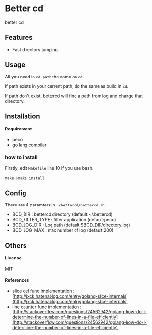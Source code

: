# Better cd
better cd 

## Features
- Fast directory jumping

## Usage
All you need is `cd path` the same as `cd`.

If path exists in your current path, do the same as build in `cd`.

If path don't exist, bettercd will find a path from log and change that directory.

## Installation
#### Requirement
- peco
- go lang compilar

### how to install
Firstly, edit `Makefile` line 10 if you use bash.

`make`→`make install`

## Config
There are 4 paramters in `./bettercd/bettercd.sh`.

- BCD_DIR : bettercd directory (default:~/.bettercd)
- BCD_FILTER_TYPE : filter application (default:peco)
- BCD_LOG_DIR : Log path (default:$BCD_DIR/directory.log)
- BCD_LOG_MAX : max number of log (default:200)

## Others
#### License
MIT

#### References

- slice del func implementation : [http://jxck.hatenablog.com/entry/golang-slice-internals](http://jxck.hatenablog.com/entry/golang-slice-internals)
- line counter func implementation : [http://stackoverflow.com/questions/24562942/golang-how-do-i-determine-the-number-of-lines-in-a-file-efficiently](http://stackoverflow.com/questions/24562942/golang-how-do-i-determine-the-number-of-lines-in-a-file-efficiently)

